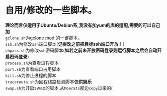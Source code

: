 # 自用/修改的一些脚本。
**理论而言仅适用于Ubuntu/Debian系,我没有加yum的库的适配,需要的可以自己加**  
`gclone.sh`为[gclone mod](https://github.com/dogbutcat/gclone) 的一键脚本。  
`ssh.sh`为修改`ssh`端口脚本(**记得改之前把目标ssh端口开放！**)  
`chpass.sh`为修改`ssh`密码脚本(**如若之前未开放密码登录则运行脚本之后会自动开启密码登录**)  
`process.sh`为查看进程脚本  
`port.sh`为查看端口占用脚本  
`kill.sh`为停止进程的脚本  
`traceroute.sh`为回程线路检测脚本**仅供娱乐**  
`swap.sh`为开启swap的脚本,从`Moerats`那边`copy`过来的(  
